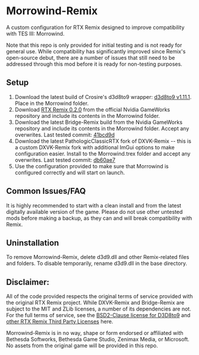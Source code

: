 # Morrowind-Remix
A custom configuration for RTX Remix designed to improve compatibility with TES III: Morrowind.

Note that this repo is only provided for initial testing and is not ready for general use.  While compatibility has significantly improved since Remix's open-source debut, there are a number of issues that still need to be addressed through this mod before it is ready for non-testing purposes.

## Setup

1. Download the latest build of Crosire's d3d8to9 wrapper: [d3d8to9 v1.11.1](https://github.com/crosire/d3d8to9/releases).  Place in the Morrowind folder.
2. Download [RTX Remix 0.2.0](https://github.com/NVIDIAGameWorks/rtx-remix/releases/tag/remix-0.2.0) from the official Nvidia GameWorks repository and include its contents in the Morrowind folder.
2. Download the latest Bridge-Remix build from the Nvidia GameWorks repository and include its contents in the Morrowind folder.  Accept any overwrites. Last tested commit: [41bcd9d](https://github.com/NVIDIAGameWorks/bridge-remix/actions/runs/5417656570)
3. Download the latest PathologicClassicRTX fork of DXVK-Remix -- this is a custom DXVK-Remix fork with additional ImGui options to make configuration easier.  Install to the Morrowind\.trex folder and accept any overwrites. Last tested commit: [db60ae7](https://github.com/anchorlightforge/dxvk-remix/actions/runs/5428912856)
4. Use the configuration provided to make sure that Morrowind is configured correctly and will start on launch.

## Common Issues/FAQ

It is highly recommended to start with a clean install and from the latest digitally available version of the game.  Please do not use other untested mods before making a backup, as they can and will break compatibility with Remix.

## Uninstallation
To remove Morrowind-Remix, delete d3d9.dll and other Remix-related files and folders.  To disable temporarily, rename d3d9.dll in the base directory.

## Disclaimer:
All of the code provided respects the original terms of service provided with the original RTX Remix project.  While DXVK-Remix and Bridge-Remix are subject to the MIT and ZLib licenses, a number of its dependencies are not. For the full terms of service, see the [BSD2-Clause license for D3D8to9](https://github.com/crosire/d3d8to9/blob/main/LICENSE.md) and [other RTX Remix Third Party Licenses](https://github.com/NVIDIAGameWorks/dxvk-remix/blob/93090f265153fb72f29b29af0b628d257d1ebf70/ThirdPartyLicenses.txt) here.

Morrowind-Remix is in no way, shape or form endorsed or affiliated with Bethesda Softworks, Bethesda Game Studio, Zenimax Media, or Microsoft.  No assets from the original game will be provided in this repo.
